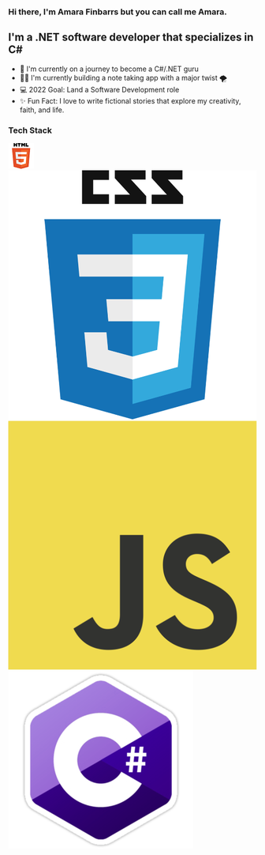 ### Hi there, I'm Amara Finbarrs but you can call me Amara.

## I'm a .NET software developer that specializes in C#
- 👑 I'm currently on a journey to become a C#/.NET guru
- ✍🏽 I'm currently building a note taking app with a major twist 🌪
- 💻 2022 Goal: Land a Software Development role
- ✨ Fun Fact: I love to write fictional stories that explore my creativity, faith, and life.

### Tech Stack
![HTML5-Logo](Images/Copy%20of%20html5-icon.png) ![CSS3-logo](Images/css.png) ![JS-logo](Images/JavaScript-logo.png) ![C#-logo](Images/c%23%20logo.png)